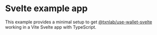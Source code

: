 # Svelte example app

This example provides a minimal setup to get [@txnlab/use-wallet-svelte](https://github.com/TxnLab/use-wallet/tree/main/packages/use-wallet-svelte) working in a Vite Svelte app with TypeScript.
